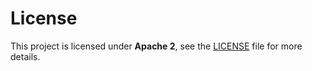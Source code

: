 <!---- Provide an overview of what is being achieved in this repo ----> 
# <Repo name>

# License
This project is licensed under **Apache 2**, see the [LICENSE](LICENSE) file for more details.

